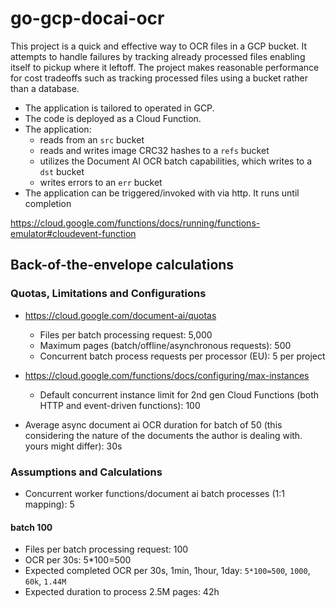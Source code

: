 # go-gcp-docai-ocr

This project is a quick and effective way to OCR files in a GCP bucket. It attempts to handle failures by tracking already processed files enabling itself to pickup where it leftoff. The project makes reasonable performance for cost tradeoffs such as tracking processed files using a bucket rather than a database.

- The application is tailored to operated in GCP.
- The code is deployed as a Cloud Function.
- The application:
  - reads from an `src` bucket
  - reads and writes image CRC32 hashes to a `refs` bucket
  - utilizes the Document AI OCR batch capabilities, which writes to a `dst` bucket
  - writes errors to an `err` bucket
- The application can be triggered/invoked with via http. It runs until completion

https://cloud.google.com/functions/docs/running/functions-emulator#cloudevent-function

## Back-of-the-envelope calculations

### Quotas, Limitations and Configurations

- https://cloud.google.com/document-ai/quotas

  - Files per batch processing request: 5,000
  - Maximum pages (batch/offline/asynchronous requests): 500
  - Concurrent batch process requests per processor (EU): 5 per project

- https://cloud.google.com/functions/docs/configuring/max-instances

  - Default concurrent instance limit for 2nd gen Cloud Functions (both HTTP and event-driven functions): 100

- Average async document ai OCR duration for batch of 50 (this considering the nature of the documents the author is dealing with. yours might differ): 30s

### Assumptions and Calculations

- Concurrent worker functions/document ai batch processes (1:1 mapping): 5

#### batch 100

- Files per batch processing request: 100
- OCR per 30s: 5\*100=500
- Expected completed OCR per 30s, 1min, 1hour, 1day: `5*100=500`, `1000`, `60k`, `1.44M`
- Expected duration to process 2.5M pages: 42h
